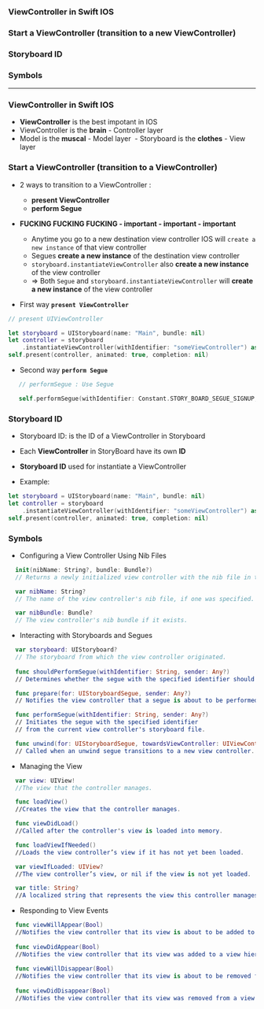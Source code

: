 ### ViewController in Swift IOS
### Start a ViewController (transition to a new ViewController)
### Storyboard ID
### Symbols

-----------------------
### ViewController in Swift IOS
  - **ViewController** is the best impotant in IOS 
  - ViewController is the **brain** - Controller layer
  - Model is the **muscal** - Model layer
  - Storyboard is the **clothes** - View layer

### Start a ViewController (transition to a ViewController)
 - 2 ways to transition to a ViewController :
    - **present ViewController**
    - **perform Segue**
    
 - **FUCKING FUCKING FUCKING - important - important - important**
   - Anytime you go to a new destination view controller IOS will `create a new instance` of that view controller
   - Segues **create a new instance** of the destination view controller
   - `storyboard.instantiateViewController` also **create a new instance** of the view controller
   - => Both `Segue` and `storyboard.instantiateViewController` will **create a new instance** of the view controller

 - First way **`present ViewController`**

```swift
// present UIViewController

let storyboard = UIStoryboard(name: "Main", bundle: nil)
let controller = storyboard
    .instantiateViewController(withIdentifier: "someViewController") as! UIViewController
self.present(controller, animated: true, completion: nil)
```

 - Second way **`perform Segue`**
  
  ```swift
     // performSegue : Use Segue

     self.performSegue(withIdentifier: Constant.STORY_BOARD_SEGUE_SIGNUP, sender: self)

  ```
 
### Storyboard ID
  - Storyboard ID: is the ID of a ViewController in Storyboard
  - Each **ViewController** in StoryBoard have its own **ID**
  - **Storyboard ID** used for instantiate a ViewController
  
  - Example:

  ```swift
  let storyboard = UIStoryboard(name: "Main", bundle: nil)
  let controller = storyboard
      .instantiateViewController(withIdentifier: "someViewController") as! UIViewController
  self.present(controller, animated: true, completion: nil)
  ```
### Symbols

- Configuring a View Controller Using Nib Files

```swift
  init(nibName: String?, bundle: Bundle?)
  // Returns a newly initialized view controller with the nib file in the specified bundle.

  var nibName: String?
  // The name of the view controller's nib file, if one was specified.

  var nibBundle: Bundle?
  // The view controller's nib bundle if it exists.
```
- Interacting with Storyboards and Segues

```swift
  var storyboard: UIStoryboard?
  // The storyboard from which the view controller originated.
  
  func shouldPerformSegue(withIdentifier: String, sender: Any?)
  // Determines whether the segue with the specified identifier should be performed.

  func prepare(for: UIStoryboardSegue, sender: Any?)
  // Notifies the view controller that a segue is about to be performed.

  func performSegue(withIdentifier: String, sender: Any?)
  // Initiates the segue with the specified identifier 
  // from the current view controller's storyboard file.

  func unwind(for: UIStoryboardSegue, towardsViewController: UIViewController)
  // Called when an unwind segue transitions to a new view controller.
```

- Managing the View

```swift
  var view: UIView!
  //The view that the controller manages.

  func loadView()
  //Creates the view that the controller manages.

  func viewDidLoad()
  //Called after the controller's view is loaded into memory.

  func loadViewIfNeeded()
  //Loads the view controller’s view if it has not yet been loaded.

  var viewIfLoaded: UIView?
  //The view controller’s view, or nil if the view is not yet loaded.

  var title: String?
  //A localized string that represents the view this controller manages.

```

- Responding to View Events

```swift
  func viewWillAppear(Bool)
  //Notifies the view controller that its view is about to be added to a view hierarchy.
  
  func viewDidAppear(Bool)
  //Notifies the view controller that its view was added to a view hierarchy.
  
  func viewWillDisappear(Bool)
  //Notifies the view controller that its view is about to be removed from a view hierarchy.
  
  func viewDidDisappear(Bool)
  //Notifies the view controller that its view was removed from a view hierarchy.
```
